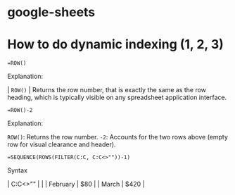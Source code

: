 # google-sheets

# How to do dynamic indexing (1, 2, 3)

```
=ROW()
```

Explanation: 

| `ROW()` | Returns the row number, that is exactly the same as the row heading, which is typically visible on any spreadsheet application interface.
   
```
=ROW()-2
```

Explanation: 

`ROW()`: Returns the row number.
`-2`: Accounts for the two rows above (empty row for visual clearance and header).

```
=SEQUENCE(ROWS(FILTER(C:C, C:C<>""))-1)
```

Syntax

| C:C<>""  |     |
| February | $80     |
| March    | $420    |
